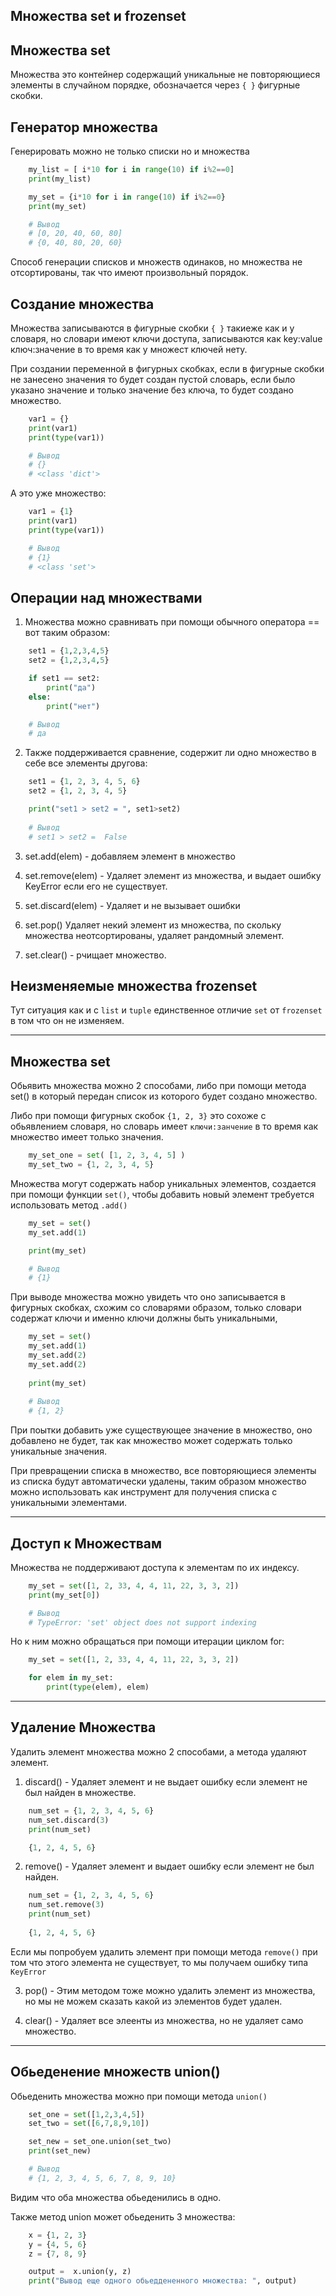 Множества set и frozenset
---


Множества set
---
Множества это контейнер содержащий уникальные не повторяющиеся 
элементы в случайном порядке, обозначается через `{ }` фигурные
скобки.

Генератор множества
---
Генерировать можно не только списки но и множества

```python
    my_list = [ i*10 for i in range(10) if i%2==0]
    print(my_list)

    my_set = {i*10 for i in range(10) if i%2==0}
    print(my_set)

    # Вывод
    # [0, 20, 40, 60, 80]
    # {0, 40, 80, 20, 60}
```

Способ генерации списков и множеств одинаков, но множества не
отсортированы, так что имеют произвольный порядок.

Создание множества
---
Множества записываются в фигурные скобки `{ }` такиеже как 
и у словаря, но словари имеют ключи доступа, записываются как
key:value ключ:значение в то время как у множест ключей нету.

При создании переменной в фигурных скобках, если в фигурные 
скобки не занесено значения то будет создан пустой словарь,
если было указано значение и только значение без ключа, то 
будет создано множество.

```python
    var1 = {}
    print(var1)
    print(type(var1))

    # Вывод
    # {}
    # <class 'dict'>
```

А это уже множество: 

```python
    var1 = {1}
    print(var1)
    print(type(var1))

    # Вывод
    # {1}
    # <class 'set'>
```

Операции над множествами
---

1) Множества можно сравнивать при помощи обычного оператора ==
вот таким образом:

```python
    set1 = {1,2,3,4,5}
    set2 = {1,2,3,4,5}

    if set1 == set2:
        print("да")
    else:
        print("нет")

    # Вывод
    # да
```

2) Также поддерживается сравнение, содержит ли одно множество
в себе все элементы другова:

```python
    set1 = {1, 2, 3, 4, 5, 6}
    set2 = {1, 2, 3, 4, 5}

    print("set1 > set2 = ", set1>set2)
    
    # Вывод
    # set1 > set2 =  False
```

3) set.add(elem) - добавляем элемент в множество
   
4) set.remove(elem) - Удаляет элемент из множества, и 
выдает ошибку KeyError если его не существует.
   
5) set.discard(elem) - Удаляет и не вызывает ошибки
   
6) set.pop() Удаляет некий элемент из множества, по 
   скольку множества неотсортированы, удаляет рандомный 
   элемент.
7) set.clear() - рчищает множество.

Неизменяемые множества frozenset
---
Тут ситуация как и с `list` и `tuple` единственное
отличие `set` от `frozenset` в том что он не изменяем.

---

Множества set
---

Обьявить множества можно 2 способами, либо при помощи метода set()
в который передан список из которого будет создано множество.

Либо при помощи фигурных скобок `{1, 2, 3}` это сохоже с обьявлением 
словаря, но словарь имеет `ключи:занчение` в то время как множество
имеет только значения.

```python
    my_set_one = set( [1, 2, 3, 4, 5] )
    my_set_two = {1, 2, 3, 4, 5}
```

Множества могут содержать набор уникальных элементов, создается при помощи 
функции `set()`, чтобы добавить новый элемент требуется использовать 
метод `.add()`  

```python
    my_set = set()
    my_set.add(1)

    print(my_set)

    # Вывод 
    # {1}
```

При выводе множества можно увидеть что оно записывается в фигурных скобках,
схожим со словарями образом, только словари содержат ключи и именно ключи должны 
быть уникальными,  

```python
    my_set = set()
    my_set.add(1)
    my_set.add(2)
    my_set.add(2)
    
    print(my_set)
    
    # Вывод
    # {1, 2}
```
    
При поытки добавить уже существующее значение в множество, оно добавлено не будет,
так как множество может содержать только уникальные значения.

При превращении списка в множество, все повторяющиеся элементы из списка будут 
автоматически удалены, таким образом множество можно использовать как инструмент 
для получения списка с уникальными элементами.

---

Доступ к Множествам
---

Множества не поддерживают доступа к элементам по их индексу.

```python
    my_set = set([1, 2, 33, 4, 4, 11, 22, 3, 3, 2])
    print(my_set[0])

    # Вывод
    # TypeError: 'set' object does not support indexing
```

Но к ним можно обращаться при помощи итерации циклом for:

```python
    my_set = set([1, 2, 33, 4, 4, 11, 22, 3, 3, 2])

    for elem in my_set:
        print(type(elem), elem)
```

---

Удаление Множества
---

Удалить элемент множества можно 2 способами, а метода удаляют элемент.

1) discard() - Удаляет элемент и не выдает ошибку если элемент не был 
   найден в множестве.

```python
    num_set = {1, 2, 3, 4, 5, 6}  
    num_set.discard(3)  
    print(num_set)   

    {1, 2, 4, 5, 6}
```

2) remove() - Удаляет элемент и выдает ошибку если элемент не был 
   найден.

```python
    num_set = {1, 2, 3, 4, 5, 6}  
    num_set.remove(3)  
    print(num_set)
    
    {1, 2, 4, 5, 6}
```

Если мы попробуем удалить элемент при помощи метода `remove()` при том
что этого элемента не существует, то мы получаем ошибку типа `KeyError`

3) pop() - Этим методом тоже можно удалить элемент из множества, но мы не 
можем сказать какой из элементов будет удален.

4) clear() - Удаляет все элеенты из множества, но не удаляет само множество.

---

Обьеденение множеств union()
---

Обьеденить множества можно при помощи метода `union()`

```python
    set_one = set([1,2,3,4,5])
    set_two = set([6,7,8,9,10])

    set_new = set_one.union(set_two)
    print(set_new)

    # Вывод
    # {1, 2, 3, 4, 5, 6, 7, 8, 9, 10}
```

Видим что оба множества обьеденились в одно.

Также метод union может обьеденить 3 множества:

```python
    x = {1, 2, 3}
    y = {4, 5, 6}
    z = {7, 8, 9}

    output =  x.union(y, z)
    print("Вывод еще одного обьеддененного множества: ", output)
```












